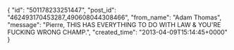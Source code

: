  {
   "id": "501178233251447",
   "post_id": "462493170453287_490608044308466",
   "from_name": "Adam Thomas",
   "message": "Pierre, THIS HAS EVERYTHING TO DO WITH LAW & YOU'RE FUCKING WRONG CHAMP.",
   "created_time": "2013-04-09T15:14:45+0000"
 }
